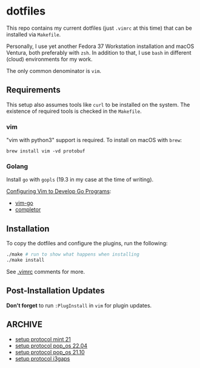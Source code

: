 # dotfiles

This repo contains my current dotfiles (just `.vimrc` at this time) that can be installed via `Makefile`.

Personally, I use yet another Fedora 37 Workstation installation and macOS Ventura, both preferably with `zsh`. In addition to that, I use `bash` in different (cloud) environments for my work.

The only common denominator is `vim`.

## Requirements

This setup also assumes tools like `curl` to be installed on the system. The existence of required tools is checked in the `Makefile`.

### vim

"vim with python3" support is required. To install on macOS with `brew`:

`brew install vim -vd protobuf`

### Golang

Install `go` with `gopls` (19.3 in my case at the time of writing).

[Configuring Vim to Develop Go Programs](https://medium.com/pragmatic-programmers/configuring-vim-to-develop-go-programs-e839641da4ac):

- [vim-go](https://github.com/fatih/vim-go)
- [completor](https://github.com/maralla/completor.vim)

## Installation

To copy the dotfiles and configure the plugins, run the following:

```bash
./make # run to show what happens when installing
./make install
```

See [.vimrc](.vimrc) comments for more.

## Post-Installation Updates

**Don't forget** to run `:PlugInstall` in `vim` for plugin updates.

## ARCHIVE

- [setup protocol mint 21](archived/mint-21/SETUP.md)
- [setup protocol pop_os 22.04](archived/pop_os-22.04/SETUP.md)
- [setup protocol pop_os 21.10](archived/pop_os-21.10/SETUP.md)
- [setup protocol i3gaps](archived/i3gaps/SETUP.md)
